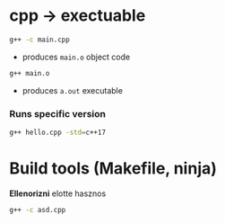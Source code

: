# cpp -> exectuable

```sh
g++ -c main.cpp
```
- produces `main.o` object code

```sh
g++ main.o
```
- produces `a.out` executable

### Runs specific version
```sh
g++ hello.cpp -std=c++17
```

# Build tools (Makefile, ninja)

**Ellenorizni** elotte hasznos

```sh
g++ -c asd.cpp
```
